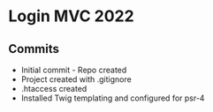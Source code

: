 # Login MVC 2022

## Commits

* Initial commit - Repo created
* Project created with .gitignore
* .htaccess created
* Installed Twig templating and configured for psr-4
